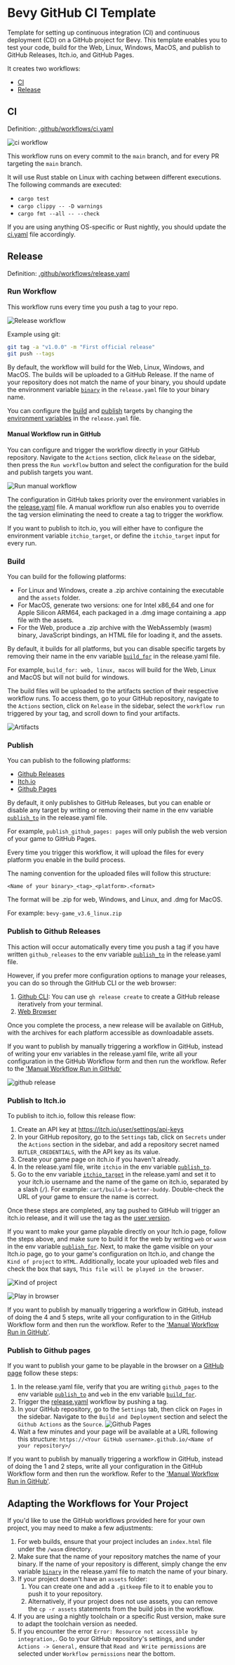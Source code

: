 # Bevy GitHub CI Template

Template for setting up continuous integration (CI) and continuous deployment (CD) on a GitHub project for Bevy. This template enables you to test your code, build for the Web, Linux, Windows, MacOS, and publish to GitHub Releases, Itch.io, and GitHub Pages.

It creates two workflows:

* [CI](#ci)
* [Release](#release)

## CI

Definition: [.github/workflows/ci.yaml](./.github/workflows/ci.yaml)

![ci workflow](https://user-images.githubusercontent.com/104745335/268799840-06b772e8-7901-4b86-9a88-e4afee8a0167.png)

This workflow runs on every commit to the `main` branch, and for every PR targeting the `main` branch.

It will use Rust stable on Linux with caching between different executions. The following commands are executed:

* `cargo test`
* `cargo clippy -- -D warnings`
* `cargo fmt --all -- --check`

If you are using anything OS-specific or Rust nightly, you should update the [ci.yaml](./.github/workflows/ci.yaml) file  accordingly.

## Release

Definition: [.github/workflows/release.yaml](./.github/workflows/release.yaml)

### Run Workflow

This workflow runs every time you push a tag to your repo.

![Release workflow](https://user-images.githubusercontent.com/104745335/268805183-28e83868-fb19-4e5e-ae96-7553fa3ede3c.png)

Example using git:

```sh
git tag -a "v1.0.0" -m "First official release"
git push --tags
```

 By default, the workflow will build for the Web, Linux, Windows, and MacOS. The builds will be uploaded to a GitHub Release. If the name of your repository does not match the name of your binary, you should update the environment variable [`binary`](.github/workflows/release.yaml#L7) in the `release.yaml` file to your binary name.

You can configure the [build](.github/workflows/release.yaml#L15) and [publish](.github/workflows/release.yaml#L21) targets by changing the [environment variables](.github/workflows/release.yaml#L4)  in the `release.yaml` file.

#### Manual Workflow run in GitHub

You can configure and trigger the workflow directly in your GitHub repository. Navigate to the `Actions` section, click `Release` on the sidebar, then press the `Run workflow` button and select the configuration for the build and publish targets you want.

![Run manual workflow](https://github-production-user-asset-6210df.s3.amazonaws.com/104745335/269753464-cc39382c-67de-43e9-90aa-6f66ca444732.png)

The configuration in GitHub takes priority over the environment variables in the [release.yaml](.github/workflows/release.yaml#L4) file. A manual workflow run also enables you to override the tag version eliminating the need to create a tag to trigger the workflow.

If you want to publish to itch.io, you will either have to configure the environment variable `itchio_target`, or define the `itchio_target` input for every run.

### Build

You can build for the following platforms:

* For Linux and Windows, create a .zip archive containing the executable and the `assets` folder.
* For MacOS, generate two versions: one for Intel x86_64 and one for Apple Silicon ARM64, each packaged in a .dmg image containing a .app file with the assets.
* For the Web, produce a .zip archive with the WebAssembly (wasm) binary, JavaScript bindings, an HTML file for loading it, and the assets.

By default, it builds for all platforms, but you can disable specific targets by removing their name in the env variable [`build_for`](.github/workflows/release.yaml#L15) in the release.yaml file.

For example, `build_for: web, linux, macos` will build for the Web, Linux and MacOS but will not build for windows.

The build files will be uploaded to the artifacts section of their respective workflow runs. To access them, go to your GitHub repository, navigate to the `Actions` section, click on `Release` in the sidebar, select the `workflow run` triggered by your tag, and scroll down to find your artifacts.

![Artifacts](https://github-production-user-asset-6210df.s3.amazonaws.com/104745335/268779709-2e1b3f0b-446b-40f1-8430-39583cb37cdd.png)

### Publish

You can publish to the following platforms:

* [Github Releases](#publish-to-github-releases)
* [Itch.io](#publish-to-itchio)
* [Github Pages](#publish-to-github-pages)

By default, it only publishes to GitHub Releases, but you can enable or disable any target by writing or removing their name in the env variable [`publish_to`](.github/workflows/release.yaml#L21) in the release.yaml file.

For example, `publish_github_pages: pages` will only publish the web version of your game to GitHub Pages.

Every time you trigger this workflow, it will upload the files for every platform you enable in the build process.

The naming convention for the uploaded files will follow this structure:

`<Name of your binary>_<tag>_<platform>.<format>`

The format will be .zip for web, Windows, and Linux, and .dmg for MacOS.

For example: `bevy-game_v3.6_linux.zip`

### Publish to Github Releases

This action will occur automatically every time you push a tag if you have written `github_releases` to the env variable [`publish_to`](./.github/workflows/release.yaml#L28) in the release.yaml file.

However, if you prefer more configuration options to manage your releases, you can do so through the GitHub CLI or the web browser:

1. [Github CLI](https://docs.github.com/en/repositories/releasing-projects-on-github/managing-releases-in-a-repository?tool=cli): You can use `gh release create` to create a GitHub release iteratively from your terminal.
2. [Web Browser](https://docs.github.com/en/repositories/releasing-projects-on-github/managing-releases-in-a-repository?tool=webui)

Once you complete the process, a new release will be available on GitHub, with the archives for each platform accessible as downloadable assets.

If you want to publish by manually triggering a workflow in GitHub, instead of writing your env variables in the release.yaml file,  write all your configuration in the GitHub Workflow form and then run the workflow. Refer to the ['Manual Workflow Run in GitHub'](#manual-workflow-run-in-github)

![github release](https://user-images.githubusercontent.com/104745335/268805270-ff824032-4191-4528-9d45-a5511fef4f94.png)

### Publish to Itch.io

To publish to itch.io, follow this release flow:

1. Create an API key at <https://itch.io/user/settings/api-keys>
2. In your GitHub repository, go to the `Settings` tab, click on `Secrets` under the `Actions` section in the sidebar, and add a repository secret named `BUTLER_CREDENTIALS`, with the API key as its value.
3. Create your game page on itch.io if you haven't already.
4. In the release.yaml file, write  `itchio` in the env variable [`publish_to`](./.github/workflows/release.yaml#L21).
5. Go to the env variable [`itchio_target`](./.github/workflows/release.yaml#L19) in the release.yaml and set it to your itch.io username and the name of the game on itch.io, separated by a slash (`/`). For example: `cart/build-a-better-buddy`. Double-check the URL of your game to ensure the name is correct.

Once these steps are completed, any tag pushed to GitHub will trigger an itch.io release, and it will use the tag as the [user version](https://itch.io/docs/butler/pushing.html#specifying-your-own-version-number).

If you want to make your game playable directly on your Itch.io page, follow the steps above, and make sure to build it for the web by writing `web` or `wasm` in the env variable [`publish_for`](./.github/workflows/release.yaml#L21).
Next, to make the game visible on your Itch.io page, go to your game's configuration on Itch.io, and change the `Kind of project` to `HTML`. Additionally, locate your uploaded web files and check the box that says, `This file will be played in the browser`.

![Kind of project](https://user-images.githubusercontent.com/104745335/268805329-fb70e23e-44ee-4f2f-9d20-11d58ddeec9a.png)

![Play in browser](https://github-production-user-asset-6210df.s3.amazonaws.com/104745335/268780679-fa14874c-040b-41ff-8a04-71cf141970dc.png)

If you want to publish by manually triggering a workflow in GitHub, instead of doing the 4 and 5 steps, write all your configuration to in the GitHub Workflow form and then run the workflow. Refer to the ['Manual Workflow Run in GitHub'](#manual-workflow-run-in-github).

### Publish to Github pages

If you want to publish your game to be playable in the browser on a [GitHub page](https://pages.github.com/) follow these steps:

1. In the release.yaml file, verify that you are writing `github_pages` to the env variable [`publish_to`](./.github/workflows/release.yaml#L21) and `web` in the env variable [`build_for`](./.github/workflows/release.yaml#L15).
2. Trigger the [release.yaml](./.github/workflows/release.yaml) workflow by pushing a tag.
3. In your GitHub repository, go to the `Settings` tab, then click on `Pages` in the sidebar. Navigate to the `Build and Deployment` section and select the `Github Actions` as the `Source`. ![Github Pages](https://github-production-user-asset-6210df.s3.amazonaws.com/104745335/268780368-af547adf-d8e8-4bdf-90e5-b7ee717493dc.png)
4. Wait a few minutes and your page will be available at a URL following this structure: `https://<Your GitHub username>.github.io/<Name of your repository>/`

If you want to publish by manually triggering a workflow in GitHub, instead of doing the 1 and 2 steps, write all your configuration in the GitHub Workflow form and then run the workflow. Refer to the ['Manual Workflow Run in GitHub'](#manual-workflow-run-in-github).

## Adapting the Workflows for Your Project

If you'd like to use the GitHub workflows provided here for your own project, you may need to make a few adjustments:

1. For web builds, ensure that your project includes an `index.html` file under the `/wasm` directory.
2. Make sure that the name of your repository matches the name of your binary. If the name of your repository is different, simply change the env variable [`binary`](.github/workflows/release.yaml#L7) in the release.yaml file to match the name of your binary.
3. If your project doesn't have an `assets` folder:
    1. You can create one and add a `.gitkeep` file to it to enable you to push it to your repository.
    2. Alternatively, if your project does not use assets, you can remove the `cp -r assets` statements from the build jobs in the workflow.
4. If you are using a nightly toolchain or a specific Rust version, make sure to adapt the toolchain version as needed.
5. If you encounter the error `Error: Resource not accessible by integration,`. Go to your GitHub repository's settings, and under `Actions -> General,` ensure that `Read and Write permissions` are selected under `Workflow permissions` near the bottom.
